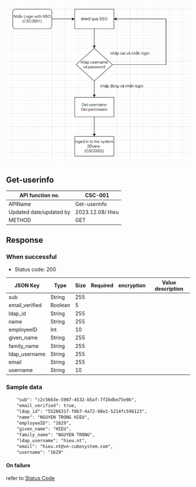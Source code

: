 ![flow](https://github.com/Nhim0701/demo-docs/blob/main/docs/Files/Img/flow.png)

## Get-userinfo

|API function no.|CSC-001|
|---|---|
|APIName|Get-userinfo|
|Updated date/updated by|2023.12.08/ Hieu|
|METHOD|GET|

## Response
### When successful
- Status code: 200

|JSON Key|Type|Size|Required|encryption|Value description|
|---|---|---|---|---|---|
|sub|String|255||||
|email_verified|Boolean|5||||
|ldap_id|String|255||||
|name|String|255||||
|employeeID|Int|10||||
|given_name|String|255||||
|family_name|String|255||||
|ldap_username|String|255||||
|email|String|255|||||
|username|String|10||||

### Sample data
```
    "sub": "c2c5663e-5907-4532-b5af-7f2bdbe75e9b",
    "email_verified": true,
    "ldap_id": "5528631f-f0b7-4a72-98e1-5214fc596123",
    "name": "NGUYEN TRONG HIEU",
    "employeeID": "1629",
    "given_name": "HIEU",
    "family_name": "NGUYEN TRONG",
    "ldap_username": "hieu.nt",
    "email": "hieu.nt@vn-cubesystem.com",
    "username": "1629"
```

#### On failure
 refer to [Status Code](./API%20List.md)
 